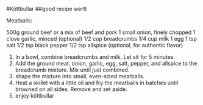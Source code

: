 #Köttbullar
##good recipe wertt

Meatballs:

500g ground beef or a mix of beef and pork
1 small onion, finely chopped
1 clove garlic, minced (optional)
1/2 cup breadcrumbs
1/4 cup milk
1 egg
1 tsp salt
1/2 tsp black pepper
1/2 tsp allspice (optional, for authentic flavor)

1. In a bowl, combine breadcrumbs and milk. Let sit for 5 minutes.
2. Add the ground meat, onion, garlic, egg, salt, pepper, and allspice to the breadcrumb mixture. Mix until just combined.
3. shape the mixture into small, even-sized meatballs.
4. Heat a skillet with a little oil and fry the meatballs in batches until browned on all sides. Remove and set aside. 
5. enjoy köttbullar